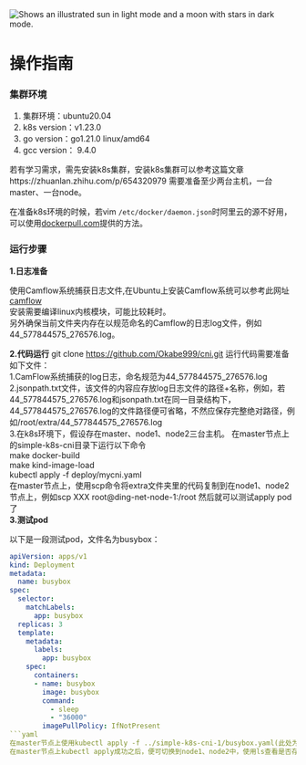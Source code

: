 <picture>
  <source media="(prefers-color-scheme: dark)" srcset="https://user-images.githubusercontent.com/25423296/163456776-7f95b81a-f1ed-45f7-b7ab-8fa810d529fa.png">
  <source media="(prefers-color-scheme: light)" srcset="https://user-images.githubusercontent.com/25423296/163456779-a8556205-d0a5-45e2-ac17-42d089e3c3f8.png">
  <img alt="Shows an illustrated sun in light mode and a moon with stars in dark mode." src="https://user-images.githubusercontent.com/25423296/163456779-a8556205-d0a5-45e2-ac17-42d089e3c3f8.png">
</picture>

# 操作指南

### 集群环境

1. 集群环境：ubuntu20.04 
2. k8s version：v1.23.0
3. go version：go1.21.0 linux/amd64
4. gcc version： 9.4.0

若有学习需求，需先安装k8s集群，安装k8s集群可以参考这篇文章https://zhuanlan.zhihu.com/p/654320979
需要准备至少两台主机，一台master、一台node。

在准备k8s环境的时候，若vim `/etc/docker/daemon.json`时阿里云的源不好用，可以使用[dockerpull.com](dockerpull.com)提供的方法。

### 运行步骤
**1.日志准备**  

使用Camflow系统捕获日志文件,在Ubuntu上安装Camflow系统可以参考此网址[camflow](https://camflow.org/#package)   
安装需要编译linux内核模块，可能比较耗时。  
另外确保当前文件夹内存在以规范命名的Camflow的日志log文件，例如44_577844575_276576.log。    

**2.代码运行**
git clone https://github.com/Okabe999/cni.git
运行代码需要准备如下文件：  
1.CamFlow系统捕获的log日志，命名规范为44_577844575_276576.log  
2.jsonpath.txt文件，该文件的内容应存放log日志文件的路径+名称，例如，若44_577844575_276576.log和jsonpath.txt在同一目录结构下，44_577844575_276576.log的文件路径便可省略，不然应保存完整绝对路径，例如/root/extra/44_577844575_276576.log  
3.在k8s环境下，假设存在master、node1、node2三台主机。
在master节点上的simple-k8s-cni目录下运行以下命令  
make docker-build  
make kind-image-load  
kubectl apply -f deploy/mycni.yaml  
在master节点上，使用scp命令将extra文件夹里的代码复制到在node1、node2节点上，例如scp XXX root@ding-net-node-1:/root
然后就可以测试apply pod了  
**3.测试pod**

以下是一段测试pod，文件名为busybox：  

```yaml
apiVersion: apps/v1
kind: Deployment
metadata:
  name: busybox
spec:
  selector:
    matchLabels:
      app: busybox
  replicas: 3
  template:
    metadata:
      labels:
        app: busybox
    spec:
      containers:
      - name: busybox
        image: busybox
        command:
          - sleep
          - "36000"
        imagePullPolicy: IfNotPresent
```yaml
在master节点上使用kubectl apply -f ../simple-k8s-cni-1/busybox.yaml(此处为busybox.yaml的文件路径)，便可创建三个测试pod  
在master节点上kubectl apply成功之后，便可切换到node1、node2中，使用ls查看是否存在feature.csv文件

